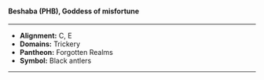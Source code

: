 #### Beshaba (PHB), Goddess of misfortune
___

- **Alignment:** C, E
- **Domains:** Trickery
- **Pantheon:** Forgotten Realms
- **Symbol:** Black antlers
___
